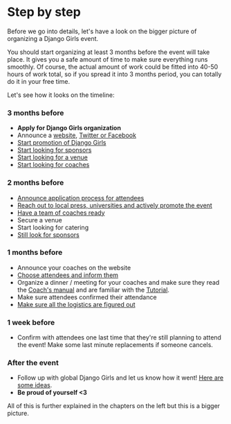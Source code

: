 # Step by step

Before we go into details, let's have a look on the bigger picture of organizing a Django Girls event.

You should start organizing at least 3 months before the event will take place. It gives you a safe amount of time to make sure everything runs smoothly. Of course, the actual amount of work could be fitted into 40-50 hours of work total, so if you spread it into 3 months period, you can totally do it in your free time.

Let's see how it looks on the timeline:

### 3 months before

- __Apply for Django Girls organization__
- Announce a [website](../website/README.html), [Twitter or Facebook](/promotion/README.html)
- [Start promotion of Django Girls](../promotion/README.html)
- [Start looking for sponsors](../sponsors/README.html)
- [Start looking for a venue](../logistics/README.html)
- [Start looking for coaches](../coaches/README.html)

### 2 months before

- [Announce application process for attendees](../attendees/README.html)
- [Reach out to local press, universities and actively promote the event](../promotion/README.html)
- [Have a team of coaches ready](../coaches/README.html)
- Secure a venue
- Start looking for catering
- [Still look for sponsors](../sponsors/README.html)

### 1 months before

- Announce your coaches on the website
- [Choose attendees and inform them](../attendees/README.html#how-to-choose-attendees)
- Organize a dinner / meeting for your coaches and make sure they read the [Coach's manual](http://coach.djangogirls.org/) and are familiar with the [Tutorial](../tutorial/README.html).
- Make sure attendees confirmed their attendance
- [Make sure all the logistics are figured out](../logistics/README.html)

### 1 week before

- Confirm with attendees one last time that they're still planning to attend the event! Make some last minute replacements if someone cancels.

### After the event

- Follow up with global Django Girls and let us know how it went! [Here are some ideas](../after_the_event/README.html).
- __Be proud of yourself <3__

All of this is further explained in the chapters on the left but this is a bigger picture.
